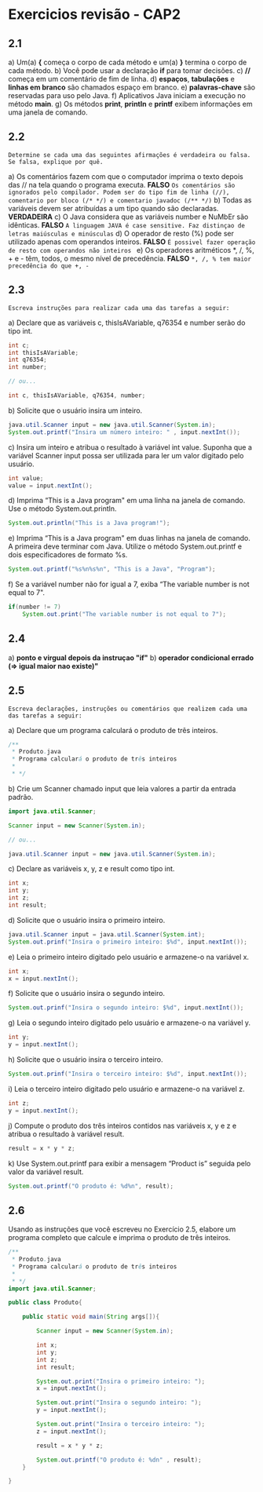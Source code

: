 # Exercicios revisão - CAP2

## 2.1

a) Um(a)   **{**   começa o corpo de cada método e um(a)  **}**  termina o corpo de cada método.
b) Você pode usar a declaração **if** para tomar decisões.
c) **//** começa em um comentário de fim de linha.
d) **espaços**, **tabulações** e **linhas em branco** são chamados espaço em branco.
e) **palavras-chave** são reservadas para uso pelo Java.
f) Aplicativos Java iniciam a execução no método **main**.
g) Os métodos **print**, **println** e **printf** exibem informações em uma janela de comando.

## 2.2

```Determine se cada uma das seguintes afirmações é verdadeira ou falsa. Se falsa, explique por quê.```

a) Os comentários fazem com que o computador imprima o texto depois das // na tela quando o programa executa. **FALSO** 
```Os comentários são ignorados pelo compilador. Podem ser do tipo fim de linha (//), comentario por bloco (/* */) e comentario javadoc (/** */)```
b) Todas as variáveis devem ser atribuídas a um tipo quando são declaradas. **VERDADEIRA**
c) O Java considera que as variáveis number e NuMbEr são idênticas. **FALSO**
``` A linguagem JAVA é case sensitive. Faz distinçao de letras maiúsculas e minúsculas ```
d) O operador de resto (%) pode ser utilizado apenas com operandos inteiros. **FALSO** 
```É possivel fazer operação de resto com operandos não inteiros ```
e) Os operadores aritméticos *, /, %, + e - têm, todos, o mesmo nível de precedência. **FALSO**
``` *, /, % tem maior precedência do que +, - ```


## 2.3

```Escreva instruções para realizar cada uma das tarefas a seguir:```

a) Declare que as variáveis c, thisIsAVariable, q76354 e number serão do tipo int.
```java
int c; 
int thisIsAVariable;
int q76354;
int number;

// ou...

int c, thisIsAVariable, q76354, number;
```
b) Solicite que o usuário insira um inteiro.
```java
java.util.Scanner input = new java.util.Scanner(System.in);
System.out.printf("Insira um número inteiro: " , input.nextInt());
```
c) Insira um inteiro e atribua o resultado à variável int value. Suponha que a variável Scanner input possa ser utilizada para ler um valor digitado pelo usuário.
```java
int value;
value = input.nextInt();
```
d) Imprima “This is a Java program" em uma linha na janela de comando. Use o método System.out.println.
```java
System.out.println("This is a Java program!");
```
e) Imprima “This is a Java program" em duas linhas na janela de comando. A primeira deve terminar com Java. Utilize o método System.out.printf e dois especificadores de formato %s.
```java
System.out.printf("%s%n%s%n", "This is a Java", "Program");
```
f) Se a variável number não for igual a 7, exiba “The variable number is not equal to 7".
```java
if(number != 7)
    System.out.print("The variable number is not equal to 7");
```

## 2.4

a) **ponto e virgual depois da instruçao "if"**
b) **operador condicional errado (=> igual maior nao existe)"**

## 2.5

```
Escreva declarações, instruções ou comentários que realizem cada uma das tarefas a seguir:
```

a) Declare que um programa calculará o produto de três inteiros.
```java
/**
 * Produto.java
 * Programa calculará o produto de três inteiros
 * 
 * */
```
b) Crie um Scanner chamado input que leia valores a partir da entrada padrão.
```java
import java.util.Scanner;

Scanner input = new Scanner(System.in);

// ou...

java.util.Scanner input = new java.util.Scanner(System.in);

```
c) Declare as variáveis x, y, z e result como tipo int.
```java
int x;
int y;
int z;
int result;
```
d) Solicite que o usuário insira o primeiro inteiro.
```java
java.util.Scanner input = java.util.Scanner(System.int);
System.out.prinf("Insira o primeiro inteiro: $%d", input.nextInt());
```
e) Leia o primeiro inteiro digitado pelo usuário e armazene-o na variável x.
```java
int x;
x = input.nextInt();
```
f) Solicite que o usuário insira o segundo inteiro.
```java
System.out.prinf("Insira o segundo inteiro: $%d", input.nextInt());
```
g) Leia o segundo inteiro digitado pelo usuário e armazene-o na variável y.
```java
int y;
y = input.nextInt();
```
h) Solicite que o usuário insira o terceiro inteiro.
```java
System.out.prinf("Insira o terceiro inteiro: $%d", input.nextInt());
```
i) Leia o terceiro inteiro digitado pelo usuário e armazene-o na variável z.
```java
int z;
y = input.nextInt();
```
j) Compute o produto dos três inteiros contidos nas variáveis x, y e z e atribua o resultado à variável result.
```java
result = x * y * z;
```

k) Use System.out.printf para exibir a mensagem “Product is” seguida pelo valor da variável result.
```java
System.out.printf("O produto é: %d%n", result);
```

## 2.6
Usando as instruções que você escreveu no Exercício 2.5, elabore um programa completo que calcule e imprima o produto de três inteiros.

```java 
/**
 * Produto.java
 * Programa calculará o produto de três inteiros
 * 
 * */
import java.util.Scanner;

public class Produto{

    public static void main(String args[]){

        Scanner input = new Scanner(System.in);

        int x;
        int y;
        int z;
        int result;

        System.out.print("Insira o primeiro inteiro: ");
        x = input.nextInt();

        System.out.print("Insira o segundo inteiro: ");
        y = input.nextInt();

        System.out.print("Insira o terceiro inteiro: ");
        z = input.nextInt();

        result = x * y * z;

        System.out.printf("O produto é: %dn" , result);
    }

}
```